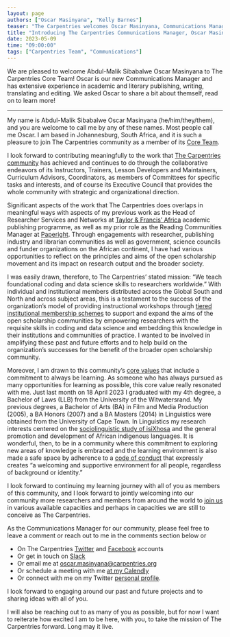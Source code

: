 ```yaml
---
layout: page
authors: ["Oscar Masinyana", "Kelly Barnes"]
teaser: "The Carpentries welcomes Oscar Masinyana, Communications Manager"
title: "Introducing The Carpentries Communications Manager, Oscar Masinyana"
date: 2023-05-09
time: "09:00:00"
tags: ["Carpentries Team", "Communications"]
---
```


We are pleased to welcome Abdul-Malik Sibabalwe Oscar Masinyana to The Carpentries Core Team! Oscar is our new Communications Manager and has extensive experience in academic and literary publishing, writing, translating and editing. We asked Oscar to share a bit about themself, read on to learn more!

----------------

My name is Abdul-Malik Sibabalwe Oscar Masinyana (he/him/they/them), and you are welcome to call me by any of these names. Most people call me Oscar. I am based in Johannesburg, South Africa, and it is such a pleasure to join The Carpentries community as a member of its [Core Team](https://carpentries.org/team/). 

I look forward to contributing meaningfully to the work that [The Carpentries community](https://carpentries.org/community/) has achieved and continues to do through the collaborative endeavors of its Instructors, Trainers, Lesson Developers and Maintainers, Curriculum Advisors, Coordinators, as members of Committees for specific tasks and interests, and of course its Executive Council that provides the whole community with strategic and organizational direction.   

Significant aspects of the work that The Carpentries does overlaps in meaningful ways with aspects of my previous work as the Head of Researcher Services and Networks at [Taylor & Francis’ Africa](https://twitter.com/TandF_Africa) academic publishing programme, as well as my prior role as the Reading Communities Manager at [Paperight](https://paperight.com/). Through engagements with researcher, publishing industry and librarian communities as well as government, science councils and funder organizations on the African continent, I have had various opportunities to reflect on the principles and aims of the open scholarship movement and its impact on research output and the broader society. 

I was easily drawn, therefore, to The Carpentries’ stated mission: “We teach foundational coding and data science skills to researchers worldwide.” With individual and institutional members distributed across the Global South and North and across subject areas, this is a testament to the success of the organization’s model of providing instructional workshops through [tiered institutional membership schemes](https://carpentries.org/membership/) to support and expand the aims of the open scholarship communities by empowering researchers with the requisite skills in coding and data science and embedding this knowledge in their institutions and communities of practice. I wanted to be involved in amplifying these past and future efforts and to help build on the organization’s successes for the benefit of the broader open scholarship community. 

Moreover, I am drawn to this community’s [core values](https://carpentries.org/values/) that include a commitment to always be learning. As someone who has always pursued as many opportunities for learning as possible, this core value really resonated with me. Just last month on 18 April 2023 I graduated with my 4th degree, a Bachelor of Laws (LLB) from the University of the Witwatersrand. My previous degrees, a Bachelor of Arts (BA) in Film and Media Production (2005), a BA Honors (2007) and a BA Masters (2014) in Linguistics were obtained from the University of Cape Town. In Linguistics my research interests centered on the [sociolinguistic study of isiXhosa](https://open.uct.ac.za/handle/11427/6789?show=full) and the general promotion and development of African indigenous languages. It is wonderful, then, to be in a community where this commitment to exploring new areas of knowledge is embraced and the learning environment is also made a safe space by adherence to a [code of conduct](https://docs.carpentries.org/topic_folders/policies/code-of-conduct.html) that expressly creates “a welcoming and supportive environment for all people, regardless of background or identity.”

I look forward to continuing my learning journey with all of you as members of this community, and I look forward to jointly welcoming into our community more researchers and members from around the world to [join us](https://carpentries.org/volunteer/) in various available capacities and perhaps in capacities we are still to conceive as The Carpentries.

As the Communications Manager for our community, please feel free to leave a comment or reach out to me in the comments section below or 

* On The Carpentries [Twitter](https://twitter.com/thecarpentries) and [Facebook](https://www.facebook.com/carpentries/) accounts
* Or get in touch on [Slack](https://swc-slack-invite.herokuapp.com/) 
* Or email me at oscar.masinyana@carpentries.org 
* Or schedule a meeting with me [at my Calendly](https://calendly.com/oscar-masinyana-carpentries)
* Or connect with me on my Twitter [personal profile](https://twitter.com/oscarsibabalwe).

I look forward to engaging around our past and future projects and to sharing ideas with all of you. 

I will also be reaching out to as many of you as possible, but for now I want to reiterate how excited I am to be here, with you, to take the mission of The Carpentries forward. Long may it live.
